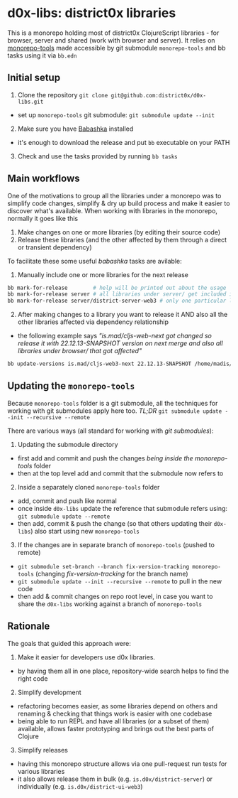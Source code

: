 # d0x-libs: district0x libraries

This is a monorepo holding most of district0x ClojureScript libraries - for browser, server and shared (work with browser and server).
It relies on [monorepo-tools](https://github.com/district0x/monorepo-tools) made accessible by git submodule `monorepo-tools` and bb tasks using it via `bb.edn`

## Initial setup

1. Clone the repository `git clone git@github.com:district0x/d0x-libs.git`
  - set up `monorepo-tools` git submodule: `git submodule update --init`
2. Make sure you have [Babashka](https://github.com/babashka/babashka#installation) installed
  - it's enough to download the release and put `bb` executable on your PATH
3. Check and use the tasks provided by running `bb tasks`

## Main workflows

One of the motivations to group all the libraries under a monorepo was to simplify code changes, simplify & dry up build process and make it easier to discover what's available.
When working with libraries in the monorepo, normally it goes like this
1. Make changes on one or more libraries (by editing their source code)
2. Release these libraries (and the other affected by them through a direct or transient dependency)

To facilitate these some useful _babashka_ tasks are avilable:
1. Manually include one or more libraries for the next release
```bash
bb mark-for-release        # help will be printed out about the usage
bb mark-for-release server # all libraries under server/ get included in version-tracking.edn
bb mark-for-release server/district-server-web3 # only one particular library gets released
```
2. After making changes to a library you want to release it AND also all the other libraries affected via dependency relationship
  - the following example says _"is.mad/cljs-web-next got changed so release it with *22.12.13-SNAPSHOT* version on next merge and also all libraries under browser/ that got affected"_
```bash
bb update-versions is.mad/cljs-web3-next 22.12.13-SNAPSHOT /home/madis/code/district0x/d0x-libs/browser
```

## Updating the `monorepo-tools`

Because `monorepo-tools` folder is a git submodule, all the techniques for working with git submodules apply here too.
*TL;DR* `git submodule update --init --recursive --remote`

There are various ways (all standard for working with _git submodules_):
1. Updating the submodule directory
  - first add and commit and push the changes *being inside the monorepo-tools* folder
  - then at the top level add and commit that the submodule now refers to
2. Inside a separately cloned `monorepo-tools` folder
  - add, commit and push like normal
  - once inside `d0x-libs` update the reference that submodule refers using: `git submodule update --remote`
  - then add, commit & push the change (so that others updating their `d0x-libs`) also start using new `monorepo-tools`
3. If the changes are in separate branch of `monorepo-tools` (pushed to remote)
  - `git submodule set-branch --branch fix-version-tracking monorepo-tools` (changing _fix-version-tracking_ for the branch name)
  - `git submodule update --init --recursive --remote` to pull in the new code
  - then add & commit changes on repo root level, in case you want to share the `d0x-libs` working against a branch of `monorepo-tools`

## Rationale

The goals that guided this approach were:
1. Make it easier for developers use d0x libraries.
  - by having them all in one place, repository-wide search helps to find the right code
2. Simplify development
  - refactoring becomes easier, as some libraries depend on others and renaming & checking that things work is easier with one codebase
  - being able to run REPL and have all libraries (or a subset of them) available, allows faster prototyping and brings out the best parts of Clojure
3. Simplify releases
  - having this monorepo structure allows via one pull-request run tests for various libraries
  - it also allows release them in bulk (e.g. `is.d0x/district-server`) or individually (e.g. `is.d0x/district-ui-web3`)

